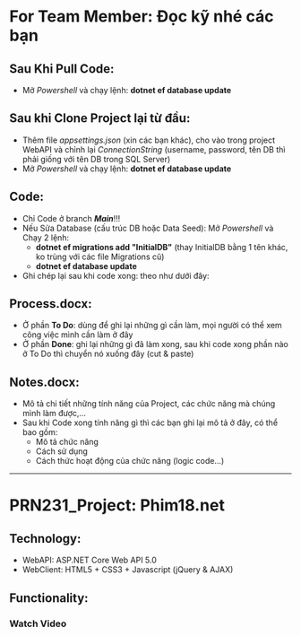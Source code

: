# For Team Member: Đọc kỹ nhé các bạn
## Sau Khi Pull Code:
 - Mở _Powershell_ và chạy lệnh:  **dotnet ef database update**
## Sau khi Clone Project lại từ đầu:
 - Thêm file _appsettings.json_ (xin các bạn khác), cho vào trong project WebAPI và chỉnh lại _ConnectionString_ (username, password, tên DB thì phải giống với tên DB trong SQL Server)
 - Mở _Powershell_ và chạy lệnh:  **dotnet ef database update**
## Code:
 - Chỉ Code ở branch _**Main**_!!!
 - Nếu Sửa Database (cấu trúc DB hoặc Data Seed): Mở _Powershell_ và Chạy 2 lệnh:
   +  **dotnet ef migrations add "InitialDB"** (thay InitialDB bằng 1 tên khác, ko trùng với các file Migrations cũ)
   +  **dotnet ef database update**
 - Ghi chép lại sau khi code xong: theo như dưới đây:
## Process.docx:
 - Ở phần **To Do**: dùng để ghi lại những gì cần làm, mọi người có thể xem công việc mình cần làm ở đây
 - Ở phần **Done**: ghi lại những gì đã làm xong, sau khi code xong phần nào ở To Do thì chuyển nó xuống đây (cut & paste)
## Notes.docx:
 - Mô tả chi tiết những tính năng của Project, các chức năng mà chúng mình làm được,...
 - Sau khi Code xong tính năng gì thì các bạn ghi lại mô tả ở đây, có thể bao gồm:
    + Mô tả chức năng
    + Cách sử dụng
    + Cách thức hoạt động của chức năng (logic code...)
    
 ------------------------------------------------------------------------------------------------------------------------

# PRN231_Project: Phim18.net
## Technology:
 - WebAPI: ASP.NET Core Web API 5.0
 - WebClient: HTML5 + CSS3 + Javascript (jQuery & AJAX)
## Functionality:
### Watch Video
